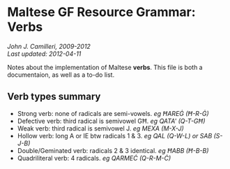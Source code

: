# Maltese GF Resource Grammar: Verbs
_John J. Camilleri, 2009-2012_  
_Last updated: 2012-04-11_

Notes about the implementation of Maltese **verbs**.
This file is both a documentaion, as well as a to-do list.

## Verb types summary

- Strong verb: none of radicals are semi-vowels. _eg ĦAREĠ (Ħ-R-Ġ)_
- Defective verb: third radical is semivowel GĦ. _eg QATA' (Q-T-GĦ)_
- Weak verb: third radical is semivowel J. _eg MEXA (M-X-J)_
- Hollow verb: long A or IE btw radicals 1 & 3. _eg QAL (Q-W-L) or SAB (S-J-B)_
- Double/Geminated verb: radicals 2 & 3 identical. _eg ĦABB (Ħ-B-B)_
- Quadriliteral verb: 4 radicals. _eg QARMEĊ (Q-R-M-Ċ)_
